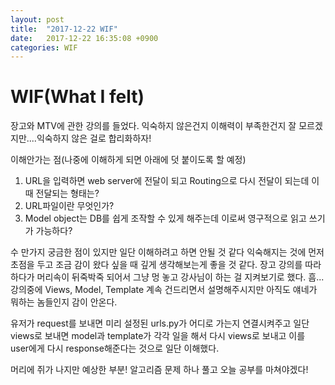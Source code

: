 ```yaml
---
layout: post
title:  "2017-12-22 WIF"
date:   2017-12-22 16:35:08 +0900
categories: WIF
---
```


# WIF(What I felt)

장고와 MTV에 관한 강의를 들었다. 익숙하지 않은건지 이해력이 부족한건지 잘 모르겠지만....익숙하지 않은 걸로 합리화하자!

이해안가는 점(나중에 이해하게 되면 아래에 덧 붙이도록 할 예정)
1. URL을 입력하면 web server에 전달이 되고 Routing으로 다시 전달이 되는데 이때 전달되는 형태는?
1. URL파일이란 무엇인가?
1. Model object는 DB를 쉽게 조작할 수 있게 해주는데 이로써 영구적으로 읽고 쓰기가 가능하다?

수 만가지 궁금한 점이 있지만 일단 이해하려고 하면 안될 것 같다
익숙해지는 것에 먼저 초점을 두고 조금 감이 왔다 싶을 때 깊게 생각해보는게 좋을 것 같다. 장고 강의를 따라하다가 머리속이 뒤죽박죽 되어서 그냥 멍 놓고 강사님이 하는 걸 지켜보기로 했다. 흠...강의중에 Views, Model, Template 계속 건드리면서 설명해주시지만 아직도 얘네가 뭐하는 놈들인지 감이 안온다.

유저가 request를 보내면 미리 설정된 urls.py가 어디로 가는지 연결시켜주고 일단 views로 보내면 model과 template가 각각 일을 해서 다시 views로 보내고 이를 user에게 다시 response해준다는 것으로 일단 이해했다.

머리에 쥐가 나지만 예상한 부분!
알고리즘 문제 하나 풀고 오늘 공부를 마쳐야겠다!